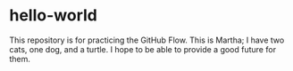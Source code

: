 # hello-world
This repository is for practicing the GitHub Flow.
This is Martha; I have two cats, one dog, and a turtle. I hope to be able to provide a good future for them. 
